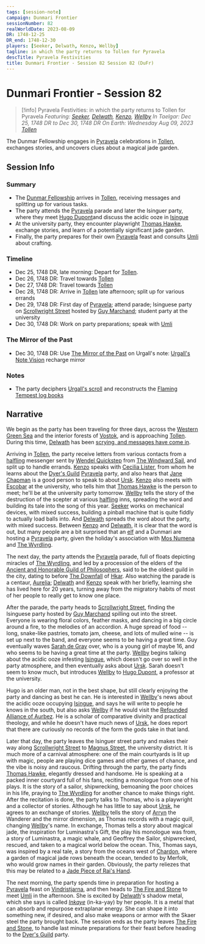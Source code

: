 ```yaml
---
tags: [session-note]
campaign: Dunmari Frontier
sessionNumber: 82
realWorldDate: 2023-08-09
DR: 1748-12-25
DR_end: 1748-12-30
players: [Seeker, Delwath, Kenzo, Wellby]
tagline: in which the party returns to Tollen for Pyravela
descTitle: Pyravela Festivities
title: Dunmari Frontier - Session 82 Session 82 (DuFr)
---
```

# Dunmari Frontier - Session 82

>[!info] Pyravela Festivities: in which the party returns to Tollen for Pyravela
> *Featuring: [Seeker](<../../../people/pcs/dunmar-fellowship/seeker.md>), [Delwath](<../../../people/pcs/dunmar-fellowship/delwath.md>), [Kenzo](<../../../people/pcs/dunmar-fellowship/kenzo.md>), [Wellby](<../../../people/pcs/dunmar-fellowship/wellby.md>)*
> *In Taelgar: Dec 25, 1748 DR to Dec 30, 1748 DR*
> *On Earth: Wednesday Aug 09, 2023*
> *[Tollen](<../../../gazetteer/western-green-sea/tollen/tollen.md>)*

The Dunmar Fellowship engages in [Pyravela](<../../../time/holidays-and-festivals/pyravela.md>) celebrations in [Tollen](<../../../gazetteer/western-green-sea/tollen/tollen.md>), exchanges stories, and uncovers clues about a magical jade garden.

## Session Info
### Summary
- The [Dunmar Fellowship](<../../../people/pcs/dunmar-fellowship/dunmar-fellowship.md>) arrives in [Tollen](<../../../gazetteer/western-green-sea/tollen/tollen.md>), receiving messages and splitting up for various tasks.
- The party attends the [Pyravela](<../../../time/holidays-and-festivals/pyravela.md>) parade and later the Isinguer party, where they meet [Hugo Dupont](<../../../people/tollenders/hugo-dupont.md>)and discuss the acidic ooze in [Isingue](<../../../gazetteer/istaros-watershed/isingue.md>)
- At the university party, they encounter playwright [Thomas Hawke](<../../../people/tollenders/thomas-hawke.md>), exchange stories, and learn of a potentially significant jade garden.
- Finally, the party prepares for their own [Pyravela](<../../../time/holidays-and-festivals/pyravela.md>) feast and consults [Umli](<../../../people/other-nonhumans/umli.md>) about crafting.

### Timeline
- Dec 25, 1748 DR, late morning: Depart for [Tollen](<../../../gazetteer/western-green-sea/tollen/tollen.md>).
- Dec 26, 1748 DR: Travel towards [Tollen](<../../../gazetteer/western-green-sea/tollen/tollen.md>)
- Dec 27, 1748 DR: Travel towards [Tollen](<../../../gazetteer/western-green-sea/tollen/tollen.md>)
- Dec 28, 1748 DR: Arrive in [Tollen](<../../../gazetteer/western-green-sea/tollen/tollen.md>) late afternoon; split up for various errands
- Dec 29, 1748 DR: First day of [Pyravela](<../../../time/holidays-and-festivals/pyravela.md>); attend parade; Isinguese party on [Scrollwright Street](<../../../gazetteer/western-green-sea/tollen/scrollwright-street.md>) hosted by [Guy Marchand](<../../../people/tollenders/guy-marchand.md>); student party at the university
- Dec 30, 1748 DR: Work on party preparations; speak with [Umli](<../../../people/other-nonhumans/umli.md>) 

### The Mirror of the Past
- Dec 30, 1748 DR: Use [The Mirror of the Past](<../treasure/treasure-from-stormcaller-tower/the-mirror-of-the-past.md>) on Urgall's note: [Urgall's Note Vision](<../mirror-visions/urgall-s-note-vision.md>) recharge mirror

### Notes
- The party deciphers [Urgall's scroll](<../treasure/treasure-from-green-sea-travels/urgall-s-scroll.md>) and reconstructs the [Flaming Tempest log books](<../treasure/treasure-from-green-sea-travels/flaming-tempest-log-books.md>)
## Narrative
We begin as the party has been traveling for three days, across the [Western Green Sea](<../../../gazetteer/western-green-sea/western-green-sea.md>) and the interior forests of [Vostok](<../../../gazetteer/western-green-sea/vostok/vostok.md>), and is approaching [Tollen](<../../../gazetteer/western-green-sea/tollen/tollen.md>). During this time, [Delwath](<../../../people/pcs/dunmar-fellowship/delwath.md>) has been [scrying, and messages have come in](<../scrying-and-spying/scrying-late-dec-1748.md>).

Arriving in [Tollen](<../../../gazetteer/western-green-sea/tollen/tollen.md>), the party receive letters from various contacts from a [halfling](<../../../species/children-of-the-embodied-gods/halflings/halflings.md>) messenger sent by [Wendel Quickstep](<../../../people/halflings/wendel-quickstep.md>) from [The Windward Sail](<../../../gazetteer/western-green-sea/tollen/the-windward-sail.md>), and split up to handle errands. [Kenzo](<../../../people/pcs/dunmar-fellowship/kenzo.md>) speaks with [Cecilia Lister](<../../../people/tollenders/cecilia-lister.md>), from whom he learns about the [Dyer's Guild](<../../../groups/tollen-guilds/dyer-s-guild.md>) [Pyravela](<../../../time/holidays-and-festivals/pyravela.md>) party, and also hears that [Jane Chapman](<../../../people/tollenders/jane-chapman.md>) is a good person to speak to about [Ursk](<../../../gazetteer/northern-green-sea/ursk.md>). [Kenzo](<../../../people/pcs/dunmar-fellowship/kenzo.md>) also meets with [Escobar](<../../../people/tollenders/escobar-garavito.md>) at the university, who tells him that [Thomas Hawke](<../../../people/tollenders/thomas-hawke.md>) is the person to meet; he'll be at the university party tomorrow. [Wellby](<../../../people/pcs/dunmar-fellowship/wellby.md>) tells the story of the destruction of the scepter at various [halfling](<../../../species/children-of-the-embodied-gods/halflings/halflings.md>) inns, spreading the word and building its tale into the song of this year. [Seeker](<../../../people/pcs/dunmar-fellowship/seeker.md>) works on mechanical devices, with mixed success, building a pinball machine that is quite fiddly to actually load balls into. And [Delwath](<../../../people/pcs/dunmar-fellowship/delwath.md>) spreads the word about the party, with mixed success. Between [Kenzo](<../../../people/pcs/dunmar-fellowship/kenzo.md>) and [Delwath](<../../../people/pcs/dunmar-fellowship/delwath.md>), it is clear that the word is out, but many people are a bit surprised that an [elf](<../../../species/children-of-the-embodied-gods/elves/elves.md>) and a Dunmari are hosting a [Pyravela](<../../../time/holidays-and-festivals/pyravela.md>) party, given the holiday's association with [Mos Numena](<../../../cosmology/religions/mos-numena.md>) and [The Wyrdling](<../../../cosmology/gods/incorporeal-gods/mos-numena/the-wyrdling.md>).

The next day, the party attends the [Pyravela](<../../../time/holidays-and-festivals/pyravela.md>) parade, full of floats depicting miracles of [The Wyrdling](<../../../cosmology/gods/incorporeal-gods/mos-numena/the-wyrdling.md>), and led by a procession of the elders of the [Ancient and Honorable Guild of Philosophers](<../../../groups/tollen-guilds/ancient-and-honorable-guild-of-philosophers.md>), said to be the oldest guild in the city, dating to before [The Downfall](<../../../events/ancient/the-downfall.md>) of [Hkar](<../../../history/pre-downfall/hkar.md>). Also watching the parade is a centaur, [Aurelia](<../../../people/other-nonhumans/aurelia.md>); [Delwath](<../../../people/pcs/dunmar-fellowship/delwath.md>) and [Kenzo](<../../../people/pcs/dunmar-fellowship/kenzo.md>) speak with her briefly, learning she has lived here for 20 years, turning away from the migratory habits of most of her people to really get to know one place. 

After the parade, the party heads to [Scrollwright Street](<../../../gazetteer/western-green-sea/tollen/scrollwright-street.md>), finding the Isinguese party hosted by [Guy Marchand](<../../../people/tollenders/guy-marchand.md>) spilling out into the street. Everyone is wearing floral colors, feather masks, and dancing in a big circle around a fire, to the melodies of an accordion. A huge spread of food -- long, snake-like pastries, tomato jam,  cheese, and lots of mulled wine -- is set up next to the band, and everyone seems to be having a great time. Guy eventually waves [Sarah de Gray](<../../../people/tollenders/sarah-de-gray.md>) over, who is a young girl of maybe 16, and who seems to be having a great time at the party. [Wellby](<../../../people/pcs/dunmar-fellowship/wellby.md>) begins talking about the acidic ooze infesting [Isingue](<../../../gazetteer/istaros-watershed/isingue.md>), which doesn't go over so well in the party atmosphere, and then eventually asks about [Ursk](<../../../gazetteer/northern-green-sea/ursk.md>). Sarah doesn't seem to know much, but introduces [Wellby](<../../../people/pcs/dunmar-fellowship/wellby.md>) to [Hugo Dupont](<../../../people/tollenders/hugo-dupont.md>), a professor at the university.

Hugo is an older man, not in the best shape, but still clearly enjoying the party and dancing as best he can. He is interested in [Wellby](<../../../people/pcs/dunmar-fellowship/wellby.md>)'s news about the acidic ooze occupying [Isingue](<../../../gazetteer/istaros-watershed/isingue.md>), and says he will write to people he knows in the south, but also asks [Wellby](<../../../people/pcs/dunmar-fellowship/wellby.md>) if he would visit the [Refounded Alliance of Aurbez](<../../../gazetteer/greater-sembara/refounded-alliance-of-aurbez/refounded-alliance-of-aurbez.md>). He is a scholar of comparative divinity and practical theology, and while he doesn't have much news of [Ursk](<../../../gazetteer/northern-green-sea/ursk.md>), he does report that there are curiously no records of the form the gods take in that land. 

Later that day, the party leaves the Isinguer street party and makes their way along [Scrollwright Street](<../../../gazetteer/western-green-sea/tollen/scrollwright-street.md>) to [Magnus Street](<../../../gazetteer/western-green-sea/tollen/magnus-street.md>), the university district. It is much more of a carnival atmosphere: one of the main courtyards is lit up with magic, people are playing dice games and other games of chance, and the vibe is noisy and raucous. Drifting through the party, the party finds [Thomas Hawke](<../../../people/tollenders/thomas-hawke.md>), elegantly dressed and handsome. He is speaking at a packed inner courtyard full of his fans, reciting a monologue from one of his plays. It is the story of a sailor, shipwrecking, bemoaning the poor choices in his life, praying to [The Wyrdling](<../../../cosmology/gods/incorporeal-gods/mos-numena/the-wyrdling.md>) for another chance to make things right. After the recitation is done, the party talks to Thomas, who is a playwright and a collector of stories. Although he has little to say about [Ursk](<../../../gazetteer/northern-green-sea/ursk.md>), he agrees to an exchange of stories. [Wellby](<../../../people/pcs/dunmar-fellowship/wellby.md>) tells the story of [Arryn](<../../../people/other-humans/arryn.md>) the Wanderer and the mirror dimension, as Thomas records with a magic quill, changing [Wellby](<../../../people/pcs/dunmar-fellowship/wellby.md>)'s name. In exchange, Thomas tells a story about magical jade, the inspiration for Luminastra's Gift, the play his monologue was from, a story of Luminastra, a magic whale, and Geoffrey the Sailor, shipwrecked, rescued, and taken to a magical world below the ocean. This, Thomas says, was inspired by a real tale, a story from the oceans west of [Chardon](<../../../gazetteer/west-coast/chardonian-empire/chardon/chardon.md>), where a garden of magical jade rows beneath the ocean, tended to by Merfolk, who would grow names in their garden. Obviously, the party reliezes that this may be related to a [Jade Piece of Rai's Hand](<../treasure/gifts-and-heirlooms/jade-piece-of-rai-s-hand.md>).  

The next morning, the party spends time in preparation for hosting a [Pyravela](<../../../time/holidays-and-festivals/pyravela.md>) feast on [Vindristjarna](<../../../things/ships/vindristjarna.md>), and then heads to [The Fire and Stone](<../../../gazetteer/western-green-sea/tollen/the-fire-and-stone.md>) to meet [Umli](<../../../people/other-nonhumans/umli.md>) in the afternoon. She is excited by [Delwath](<../../../people/pcs/dunmar-fellowship/delwath.md>)'s shadow metal, which she says is called *[Inkaye](<../../../things/materials/inkaye.md>)* (in-ka-yay) by her people. It is a metal that can absorb and repurpose extraplanar energy. She can shape it into something new, if desired, and also make weapons or armor with the Skaer steel the party brought back. The session ends as the party leaves [The Fire and Stone](<../../../gazetteer/western-green-sea/tollen/the-fire-and-stone.md>), to handle last minute preparations for their feast before heading to the [Dyer's Guild](<../../../groups/tollen-guilds/dyer-s-guild.md>) party.  
